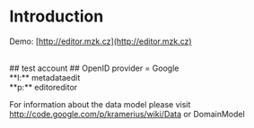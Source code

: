# Introduction #

Demo: [http://editor.mzk.cz](http://editor.mzk.cz)

<br />
## test account ##
OpenID provider = Google<br />
**l:** metadataedit<br />
**p:** editoreditor<br />

For information about the data model please visit http://code.google.com/p/kramerius/wiki/Data or DomainModel